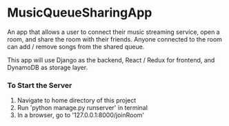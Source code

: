 # MusicQueueSharingApp
An app that allows a user to connect their music streaming service, open a room, and share the room with their friends. Anyone connected to the room can add / remove songs from the shared queue. 

This app will use Django as the backend, React / Redux for frontend, and DynamoDB as storage layer.

### To Start the Server
1. Navigate to home directory of this project
2. Run 'python manage.py runserver' in terminal
3. In a browser, go to '127.0.0.1:8000/joinRoom'